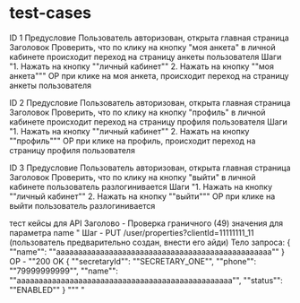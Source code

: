 # test-cases
ID	1
Предусловие	Пользователь авторизован, открыта главная страница
Заголовок	Проверить, что по клику на кнопку "моя анкета" в личной кабинете происходит переход на страницу анкеты пользователя
Шаги	"1. Нажать на кнопку ""личный кабинет""
2. Нажать на кнопку ""моя анкета"""
ОР	при клике на моя анкета, происходит переход на страницу анкеты пользователя
	
	
ID	2
Предусловие	Пользователь авторизован, открыта главная страница
Заголовок	Проверить, что по клику на кнопку "профиль" в личной кабинете происходит переход на страницу профиля пользователя
Шаги	"1. Нажать на кнопку ""личный кабинет""
2. Нажать на кнопку ""профиль"""
ОР	при клике на профиль, происходит переход на страницу профиля пользователя
	
	
ID	3
Предусловие	Пользователь авторизован, открыта главная страница
Заголовок	Проверить, что по клику на кнопку "выйти" в личной кабинете пользователь разлогинивается
Шаги	"1. Нажать на кнопку ""личный кабинет""
2. Нажать на кнопку ""выйти"""
ОР	при клике на выйти пользователь разлогинивается

тест кейсы для API
Заголово - Проверка граничного (49) значения для параметра name	"
Шаг -
PUT /user/properties?clientId=11111111_11 (пользователь предварительно создан, внести его айди)
Тело запроса:
{
    ""name"": ""ааааааааааааааааааааааааааааааааааааааааааааааааа""
}
ОР - 
""200 OK
{
    ""secretaryId"": ""SECRETARY_ONE"",
    ""phone"": ""79999999999"",
    ""name"": ""ааааааааааааааааааааааааааааааааааааааааааааааааа"",
    ""status"": ""ENABLED""
}
"""	"

					
